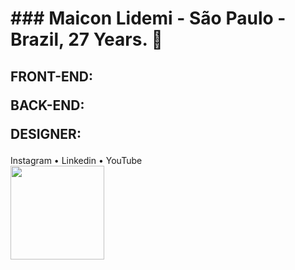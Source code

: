 <h1> ### Maicon Lidemi - São Paulo - Brazil, 27 Years. 🌟 </h1>

<h2>FRONT-END:<p>
BACK-END:<p>
DESIGNER:<p>
  <article> </h2>
Instagram • Linkedin • YouTube
  </article>

<div>
  <a href="https://github.com/seu-usuário-aqui">
  <!-- <img height="300em"src="https://github-readme-stats.vercel.app/api/top-langs/?username=Annderlau&layout=compact&langs_count=7&theme=gotham"/> -->
  <img height="150em"src="https://github-readme-stats.vercel.app/api?username=Annderlau&show_icons=true&theme=white&include_all_commits=true&count_private=true"/>
  </div>

